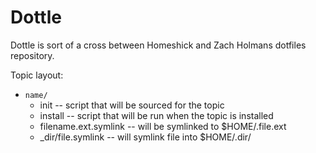 Dottle
======

Dottle is sort of a cross between Homeshick and Zach Holmans dotfiles repository.

Topic layout:
* `name/`
  * init -- script that will be sourced for the topic
  * install -- script that will be run when the topic is installed
  * filename.ext.symlink -- will be symlinked to $HOME/.file.ext
  *  _dir/file.symlink -- will symlink file into $HOME/.dir/


